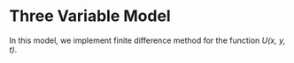 # Three Variable Model

In this model, we implement finite difference method for the function *U(x, y, t)*.

